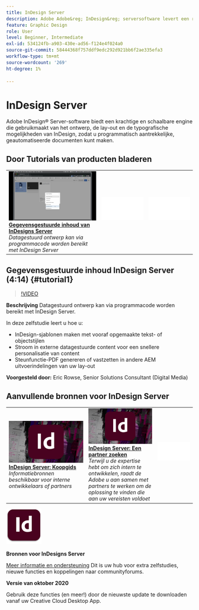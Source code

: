 ```yaml
---
title: InDesign Server
description: Adobe Adobe&reg; InDesign&reg; serversoftware levert een robuuste en schaalbare engine die gebruikmaakt van het ontwerp, de lay-out en de typografische mogelijkheden van InDesign, zodat u programmatisch aansprekende, geautomatiseerde documenten kunt maken
feature: Graphic Design
role: User
level: Beginner, Intermediate
exl-id: 534124fb-a903-430e-ad56-f124e4f024a0
source-git-commit: 58444368f757ddf9edc292d921bb6f2ae335efa3
workflow-type: tm+mt
source-wordcount: '269'
ht-degree: 1%

---
```


# InDesign Server

Adobe InDesign® Server-software biedt een krachtige en schaalbare engine die gebruikmaakt van het ontwerp, de lay-out en de typografische mogelijkheden van InDesign, zodat u programmatisch aantrekkelijke, geautomatiseerde documenten kunt maken.

## Door Tutorials van producten bladeren

<table style="table-layout:fixed">
<tr>
 <td>
   <a href="indesignserver.md#tutorial1">
      <img alt="Gegevensgestuurde inhoud van InDesigns Server" src="../assets/dataDriven-InDesign-Server-Content.jpg" />
   </a>
    <div>
   <a href="indesignserver.md#tutorial1"><strong>Gegevensgestuurde inhoud van InDesigns Server</strong></a>
    </div>
    <em>Datagestuurd ontwerp kan via programmacode worden bereikt met InDesign Server</em>
    <br>
  </td>
  <td>
    <img alt="Spacer" src="../assets/Whitespacer.png" />
    <div>
    <br>
  </td>
  <td>
    <img alt="Spacer" src="../assets/Whitespacer.png" />
    <div>
    <br>
  </td>
</tr>
</table>

## Gegevensgestuurde inhoud InDesign Server (4:14) {#tutorial1}

>[!VIDEO](https://video.tv.adobe.com/v/326901?hidetitle=true)

**Beschrijving**
Datagestuurd ontwerp kan via programmacode worden bereikt met InDesign Server.

In deze zelfstudie leert u hoe u:
* InDesign-sjablonen maken met vooraf opgemaakte tekst- of objectstijlen
* Stroom in externe datagestuurde content voor een snellere personalisatie van content
* Steunfunctie-PDF genereren of vastzetten in andere AEM uitvoerindelingen van uw lay-out

**Voorgesteld door:**
Eric Rowse, Senior Solutions Consultant (Digital Media)

## Aanvullende bronnen voor InDesign Server

<table>
<tr>
 <td>
   <a href="https://www.adobe.com/products/indesignserver/buying-guide.html">
      <img alt="InDesign Server: Koopgids" src="../assets/IDS_Thumbnail.jpg" />
   </a>
    <div>
   <a href="https://www.adobe.com/products/indesignserver/buying-guide.html"><strong>InDesign Server: Koopgids</strong></a>
    </div>
    <em>Informatiebronnen beschikbaar voor interne ontwikkelaars of partners</em>
    <br>
  </td>
  <td>
   <a href="https://www.adobe.com/products/indesignserver/partner.html">
      <img alt="InDesign Server: Een partner zoeken" src="../assets/IDS_Thumbnail.jpg" />
   </a>
    <div>
   <a href="https://www.adobe.com/products/indesignserver/partner.html"><strong>InDesign Server: Een partner zoeken</strong></a>
    </div>
    <em>Terwijl u de expertise hebt om zich intern te ontwikkelen, raadt de Adobe u aan samen met partners te werken om de oplossing te vinden die aan uw vereisten voldoet</em>
    <br>
  </td>
  <td>
    <img alt="Spacer" src="../assets/Whitespacer.png" />
    <div>
    <br>
  </td>
</tr>
</table>

![InDesign Server-logo](../assets/id_server_appicon_96.png)

**Bronnen voor InDesigns Server**

[Meer informatie en ondersteuning](https://www.adobe.com/products/indesignserver.html) Dit is uw hub voor extra zelfstudies, nieuwe functies en koppelingen naar communityforums.

**Versie van oktober 2020**

Gebruik deze functies (en meer!) door de nieuwste update te downloaden vanaf uw Creative Cloud Desktop App.
